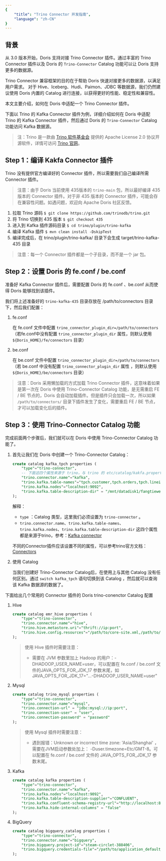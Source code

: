 ```yaml
---
{
    "title": "Trino Connector 开发指南",
    "language": "zh-CN"
}
---
```


<!-- 
Licensed to the Apache Software Foundation (ASF) under one
or more contributor license agreements.  See the NOTICE file
distributed with this work for additional information
regarding copyright ownership.  The ASF licenses this file
to you under the Apache License, Version 2.0 (the
"License"); you may not use this file except in compliance
with the License.  You may obtain a copy of the License at

  http://www.apache.org/licenses/LICENSE-2.0

Unless required by applicable law or agreed to in writing,
software distributed under the License is distributed on an
"AS IS" BASIS, WITHOUT WARRANTIES OR CONDITIONS OF ANY
KIND, either express or implied.  See the License for the
specific language governing permissions and limitations
under the License.
-->

## 背景

从 3.0 版本开始，Doris 支持对接 Trino Connector 插件。通过丰富的 Trino Connector 插件以及 Doris 的 `Trino-Connector` Catalog 功能可以让 Doris 支持更多的数据源。

Trino Connector 兼容框架的目的在于帮助 Doris 快速对接更多的数据源，以满足用户需求。
对于 Hive、Iceberg、Hudi、Paimon、JDBC 等数据源，我们仍然建议使用 Doris 内置的 Catalog 进行连接，以获得更好的性能、稳定性和兼容性。

本文主要介绍，如何在 Doris 中适配一个 Trino Connector 插件。

下面以 Trino 的 Kafka Connector 插件为例，详细介绍如何在 Doris 中适配 Trino 的 Kafka Connector 插件，然后通过 Doris 的 `Trino-Connector` Catalog 功能访问 Kafka 数据源。

> 注：Trino 是一款由 [Trino 软件基金会](https://trino.io/foundation) 提供的 Apache License 2.0 协议开源软件，详情可访问 [Trino 官网](https://trino.io/docs/current/)。

## Step 1：编译 Kakfa Connector 插件

Trino 没有提供官方编译好的 Connector 插件，所以需要我们自己编译所需 Connector 插件。

> 注意：由于 Doris 当前使用 435版本的 `trino-main` 包，所以最好编译 435 版本的 Connector 插件。对于非 435 版本的 Connector 插件，可能会存在兼容性问题。如遇问题，欢迎向 Apache Doris 社区反馈。


1. 拉取 Trino 源码
`$ git clone https://github.com/trinodb/trino.git`
2. 将 Trino 切换到 435 版本
`$ git checkout 435`
3. 进入到 Kafka 插件源码目录
`$ cd trino/plugin/trino-kafka`
4. 编译 Kafka 插件
`$ mvn clean install -DskipTest`
5. 编译完成后，在 trino/plugin/trino-kafka/ 目录下会生成 target/trino-kafka-435 目录

> 注意：每一个 Connector 插件都是一个子目录，而不是一个 jar 包。

## Step 2：设置 Doris 的 fe.conf / be.conf

准备好 Kafka Connector 插件后，需要配置 Doris 的 fe.conf 、be.conf 从而使得 Doris 能够找到该插件。

我们将上述准备好的 `trino-kafka-435` 目录存放在 /path/to/connectors 目录下，然后我们配置：

1. fe.conf

    在 fe.conf 文件中配置 `trino_connector_plugin_dir=/path/to/connectors` （若fe.conf中没有配置 `trino_connector_plugin_dir` 属性，则默认使用 `${Doris_HOME}/fe/connectors` 目录）

2. be.conf

    在 be.conf 文件中配置 `trino_connector_plugin_dir=/path/to/connectors` （若 be.conf 中没有配置 `trino_connector_plugin_dir` 属性 ，则默认使用 `${Doris_HOME}/be/connectors` 目录）

> 注意：Doris 采用懒加载的方式加载 Trino Connector 插件，这意味着如果是第一次在 Doris 中使用 Trino-Connector Catalog 功能，是无需重启 FE / BE 节点的，Doris 会自动加载插件。但是插件只会加载一次，所以如果 `/path/to/connectors/` 目录下插件发生了变化，需要重启 FE / BE 节点，才可以加载变化后的插件。

## Step 3：使用 Trino-Connector Catalog 功能

完成前面两个步骤后，我们就可以在 Doris 中使用 Trino-Connector Catalog 功能了。

1. 首先让我们在 Doris 中创建一个 Trino-Connector Catalog：

    ```sql
    create catalog kafka_tpch properties (
        "type"="trino-connector",
        -- 下面这四个属性来源于 trino，与 trino 的 etc/catalog/kakfa.properties 中的属性一致。但需要统一增加 "trino." 前缀
        "trino.connector.name"="kafka",
        "trino.kafka.table-names"="tpch.customer,tpch.orders,tpch.lineitem,tpch.part,tpch.partsupp,tpch.supplier,tpch.nation,tpch.region",
        "trino.kafka.nodes"="localhost:9092",
        "trino.kafka.table-description-dir" = "/mnt/datadisk1/fangtiewei"
    );
    ```

    解释：
    - `type` ：Catalog 类型，这里我们必须设置为 `trino-connector` 。
    - `trino.connector.name`、`trino.kafka.table-names`、`trino.kafka.nodes`、`trino.kafka.table-description-dir` 这四个属性都是来源于trino，参考：[Kafka connector](https://trino.io/docs/current/connector/kafka.html#configuration)

    不同的Connector插件应该设置不同的属性，可以参考trino官方文档：[Connectors](https://trino.io/docs/current/connector.html#connector--page-root)

2. 使用 Catalog

    当我们创建好 Trino-Connector Catalog后，在使用上与其他 Catalog 没有任何区别。通过 `switch kafka_tpch` 语句切换到该 Catalog ，然后就可以查询该 Kafka 数据源的数据了。

下面给出几个常用的 Connector 插件的 Doris trino-conenctor Catalog 配置

1. Hive

    ```sql
    create catalog emr_hive properties (
        "type"="trino-connector",
        "trino.connector.name"="hive",
        "trino.hive.metastore.uri"="thrift://ip:port",
        "trino.hive.config.resources"="/path/to/core-site.xml,/path/to/hdfs-site.xml"
    );
    ```

    > 使用 Hive 插件时需要注意：
    > - 需要在 JVM 参数里加上 Hadoop 的用户：-DHADOOP_USER_NAME=user，可以配置在 fe.conf / be.conf 文件的JAVA_OPTS_FOR_JDK_17 参数末尾，如 JAVA_OPTS_FOR_JDK_17="...-DHADOOP_USER_NAME=user"

2. Mysql

    ```sql
    create catalog trino_mysql properties (
        "type"="trino-connector",
        "trino.connector.name"="mysql",
        "trino.connection-url" = "jdbc:mysql://ip:port",
        "trino.connection-user" = "user",
        "trino.connection-password" = "password"
    );
    ```

    > 使用 Mysql 插件时需要注意：
    > - 遇到报错：Unknown or incorrect time zone: 'Asia/Shanghai' ， 需要在JVM启动参数处加上： -Duser.timezone=Etc/GMT-8。可以配置在 fe.conf / be.conf 文件的 JAVA_OPTS_FOR_JDK_17 参数末尾。

3. Kafka

    ```sql
    create catalog kafka properties (
        "type"="trino-connector",
        "trino.connector.name"="kafka",
        "trino.kafka.nodes"="localhost:9092",
        "trino.kafka.table-description-supplier"="CONFLUENT",
        "trino.kafka.confluent-schema-registry-url"="http://localhost:8081",
        "trino.kafka.hide-internal-columns" = "false"
    );
    ```

4. BigQuery

    ```sql
    create catalog bigquery_catalog properties (
        "type"="trino-connector",
        "trino.connector.name"="bigquery",
        "trino.bigquery.project-id"="steam-circlet-388406",
        "trino.bigquery.credentials-file"="/path/to/application_default_credentials.json"
    );
    ```

